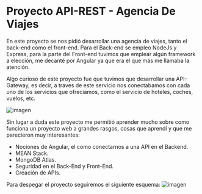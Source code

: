 # Proyecto API-REST - Agencia De Viajes
En este proyecto se nos pidió desarrollar una agencia de viajes, tanto el back-end como el front-end.
Para el Back-end se empleo NodeJs y Express, para la parte del Front-end tuvimos que emplear algún framework a elección, me decanté por Angular ya que era el que más me llamaba la atención.

Algo curioso de este proyecto fue que tuvimos que desarrollar una API-Gateway, es decir, a traves de este servicio nos conectabamos con cada uno de los servicios que ofrecíamos, como el servicio de hoteles, coches,
vuelos, etc.

![imagen](https://github.com/kabb98/api-rest-sd/assets/37389505/c628783b-01ea-472e-9a0a-b2279689894a)


Sin lugar a duda este proyecto me permitió aprender mucho sobre como funciona un proyecto web a grandes rasgos, cosas que aprendí y que me parecieron muy interesantes:
- Nociones de Angular, el como conectarnos a una API en el Backend.
- MEAN Stack.
- MongoDB Atlas.
- Seguridad en el Back-End y Front-End.
- Creación de APIs.

Para despegar el proyecto seguiremos el siguiente esquema:
![imagen](https://github.com/kabb98/api-rest-sd/assets/37389505/f2ea9c8f-0ef5-42ce-a0a3-f9d4656acf3f)
